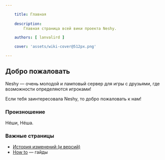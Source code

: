```yaml
---

    title: Главная
    
    description:
        Главная страница всей вики проекта Neshy.

    authors: [ lanvalird ]

    cover: 'assets/wiki-cover@512px.png'

---
```


## Добро пожаловать

Neshy — очень молодой и ламповый сервер для игры с друзьями, где возможности определяются игроками!

Если тебя заинтересовала Neshy, то добро пожаловать к нам!

### Произношение

Нéши, Нéша.

### Важные страницы

- [История изменений (и версий)](./version-history.md)
- [How to](./how2/index.md) — гайды
